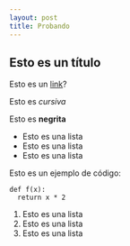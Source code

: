```yaml
---
layout: post
title: Probando
---
```


## Esto es un título

Esto es un [link](www.github.com)?

Esto es _cursiva_

Esto es **negrita**

- Esto es una lista
- Esto es una lista
- Esto es una lista

Esto es un ejemplo de código:

    def f(x):
      return x * 2
      
1. Esto es una lista
2. Esto es una lista
3. Esto es una lista
